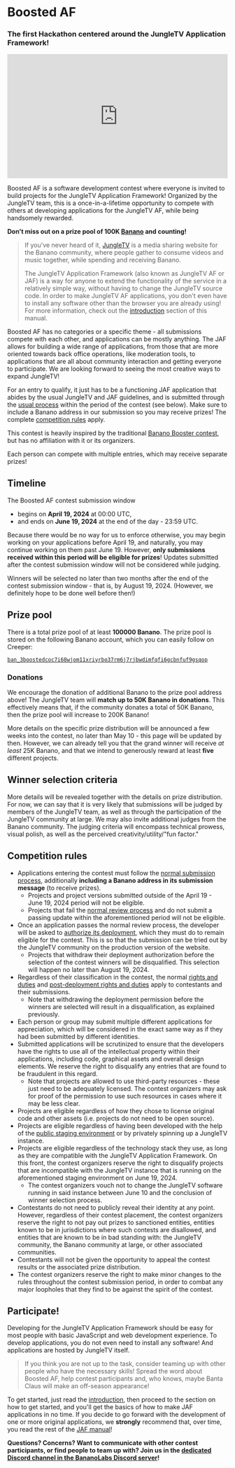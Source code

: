 # Boosted AF

<h3>The first Hackathon centered around the JungleTV Application Framework!</h3>

<div style="position: relative; padding-bottom: 56.25%; height: 0; overflow: hidden; margin-top: 1em">
  <iframe style="position: absolute; top: 0; left: 0; width: 100%; height: 100%; margin: 0" src="https://www.youtube.com/embed/K3WHrBgQreQ?si=s4MDofZagneqM86C" title="YouTube video player" frameborder="0" allow="accelerometer; autoplay; clipboard-write; encrypted-media; gyroscope; picture-in-picture; web-share" referrerpolicy="strict-origin-when-cross-origin" allowfullscreen></iframe>
</div>

Boosted AF is a software development contest where everyone is invited to build projects for the JungleTV Application Framework!
Organized by the JungleTV team, this is a once-in-a-lifetime opportunity to compete with others at developing applications for the JungleTV AF, while being handsomely rewarded.

**Don't miss out on a prize pool of 100K [Banano](https://banano.cc) and counting!**

> If you've never heard of it, [JungleTV](https://jungletv.live) is a media sharing website for the Banano community, where people gather to consume videos and music together, while spending and receiving Banano.
>
> The JungleTV Application Framework (also known as JungleTV AF or JAF) is a way for anyone to extend the functionality of the service in a relatively simple way, without having to change the JungleTV source code.
In order to make JungleTV AF applications, you don't even have to install any software other than the browser you are already using!
For more information, check out the [introduction](./introduction/README.md) section of this manual.

Boosted AF has no categories or a specific theme - all submissions compete with each other, and applications can be mostly anything.
The JAF allows for building a wide range of applications, from those that are more oriented towards back office operations, like moderation tools, to applications that are all about community interaction and getting everyone to participate.
We are looking forward to seeing the most creative ways to expand JungleTV!

For an entry to qualify, it just has to be a functioning JAF application that abides by the usual JungleTV and JAF guidelines, and is submitted through the [usual process](manual/review_deployment.md#submitting-an-application) within the period of the contest (see below).
Make sure to include a Banano address in our submission so you may receive prizes!
The complete [competition rules](#competition-rules) apply.

This contest is heavily inspired by the traditional [Banano Booster contest](https://medium.com/banano/show-us-what-you-got-banano-booster-3-announcement-f019a22fae27), but has no affiliation with it or its organizers.

Each person can compete with multiple entries, which may receive separate prizes!

## Timeline

The Boosted AF contest submission window
- begins on **April 19, 2024** at 00:00 UTC,
- and ends on **June 19, 2024** at the end of the day - 23:59 UTC.

Because there would be no way for us to enforce otherwise, you may begin working on your applications before April 19, and naturally, you may continue working on them past June 19.
However, **only submissions received within this period will be eligible for prizes**!
Updates submitted after the contest submission window will not be considered while judging.

Winners will be selected no later than two months after the end of the contest submission window - that is, by August 19, 2024.
(However, we definitely hope to be done well before then!)

## Prize pool

There is a total prize pool of at least **100000 Banano**.
The prize pool is stored on the following Banano account, which you can easily follow on Creeper:

[`ban_3boostedcoc7i68wjom11xriyrbo37rm6j7rjbwdimfqfi6gcbnfuf9gsqop`](https://creeper.banano.cc/account/ban_3boostedcoc7i68wjom11xriyrbo37rm6j7rjbwdimfqfi6gcbnfuf9gsqop)

### Donations

We encourage the donation of additional Banano to the prize pool address above!
The JungleTV team will **match up to 50K Banano in donations**.
This effectively means that, if the community donates a total of 50K Banano, then the prize pool will increase to 200K Banano!

More details on the specific prize distribution will be announced a few weeks into the contest, no later than May 10 - this page will be updated by then.
However, we can already tell you that the grand winner will receive _at least_ 25K Banano, and that we intend to generously reward at least **five** different projects.

## Winner selection criteria

More details will be revealed together with the details on prize distribution.
For now, we can say that it is very likely that submissions will be judged by members of the JungleTV team, as well as through the participation of the JungleTV community at large.
We may also invite additional judges from the Banano community.
The judging criteria will encompass technical prowess, visual polish, as well as the perceived creativity/utility/"fun factor."

## Competition rules

- Applications entering the contest must follow the [normal submission process](manual/review_deployment.md#submitting-an-application), additionally **including a Banano address in its submission message** (to receive prizes).
  - Projects and project versions submitted outside of the April 19 - June 19, 2024 period will not be eligible.
  - Projects that fail the [normal review process](manual/review_deployment.md#scope-of-the-review) and do not submit a passing update within the aforementioned period will not be eligible.
- Once an application passes the normal review process, the developer will be asked to [authorize its deployment](manual/review_deployment.md#deployment), which they must do to remain eligible for the contest.
  This is so that the submission can be tried out by the JungleTV community on the production version of the website.
  - Projects that withdraw their deployment authorization before the selection of the contest winners will be disqualified.
    This selection will happen no later than August 19, 2024.
- Regardless of their classification in the contest, the normal [rights and duties](manual/review_deployment.md#rights-and-duties) and [post-deployment rights and duties](manual/review_deployment.md#post-deployment-rights-and-duties) apply to contestants and their submissions.
  - Note that withdrawing the deployment permission before the winners are selected will result in a disqualification, as explained previously.
- Each person or group may submit multiple different applications for appreciation, which will be considered in the exact same way as if they had been submitted by different identities.
- Submitted applications will be scrutinized to ensure that the developers have the rights to use all of the intellectual property within their applications, including code, graphical assets and overall design elements.
  We reserve the right to disqualify any entries that are found to be fraudulent in this regard.
  - Note that projects are allowed to use third-party resources - these just need to be adequately licensed.
    The contest organizers may ask for proof of the permission to use such resources in cases where it may be less clear.
- Projects are eligible regardless of how they chose to license original code and other assets (i.e. projects do not need to be open source).
- Projects are eligible regardless of having been developed with the help of the [public staging environment](manual/environments_editors.md#the-staging-lab-environment) or by privately spinning up a JungleTV instance.
- Projects are eligible regardless of the technology stack they use, as long as they are compatible with the JungleTV Application Framework.
  On this front, the contest organizers reserve the right to disqualify projects that are incompatible with the JungleTV instance that is running on the aforementioned staging environment on June 19, 2024.
  - The contest organizers vouch not to change the JungleTV software running in said instance between June 10 and the conclusion of winner selection process.
- Contestants do not need to publicly reveal their identity at any point.
  However, regardless of their contest placement, the contest organizers reserve the right to not pay out prizes to sanctioned entities, entities known to be in jurisdictions where such contests are disallowed, and entities that are known to be in bad standing with: the JungleTV community, the Banano community at large, or other associated communities.
- Contestants will not be given the opportunity to appeal the contest results or the associated prize distribution.
- The contest organizers reserve the right to make minor changes to the rules throughout the contest submission period, in order to combat any major loopholes that they find to be against the spirit of the contest.

## Participate!

Developing for the JungleTV Application Framework should be easy for most people with basic JavaScript and web development experience.
To develop applications, you do not even need to install any software!
And applications are hosted by JungleTV itself.

> If you think you are not up to the task, consider teaming up with other people who have the necessary skills!
> Spread the word about Boosted AF, help contest participants and, who knows, maybe Banta Claus will make an off-season appearance!

To get started, just read the [introduction](/introduction/README.md), then proceed to the section on how to get started, and you'll get the basics of how to make JAF applications in no time.
If you decide to go forward with the development of one or more original applications, we **strongly** recommend that, over time, you read the rest of the [JAF manual](/manual/README.md)!

**Questions? Concerns? Want to communicate with other contest participants, or find people to team up with?
Join us in the [dedicated Discord channel in the BananoLabs Discord server](https://discord.gg/YYdJ3Ztf3t)!**